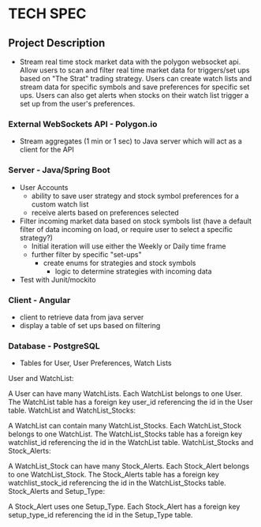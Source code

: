 # TECH SPEC
## Project Description
- Stream real time stock market data with the polygon websocket api. Allow users to scan and filter real time market data for triggers/set ups based on "The Strat" trading strategy. Users can create watch lists and stream data for specific symbols and save preferences for specific set ups. Users can also get alerts when stocks on their watch list trigger a set up from the user's preferences.
### External WebSockets API - Polygon.io
- Stream aggregates (1 min or 1 sec) to Java server which will act as a client for the API
### Server - Java/Spring Boot
- User Accounts
	- ability to save user strategy and stock symbol preferences for a custom watch list
	- receive alerts based on preferences selected 
- Filter incoming market data based on stock symbols list (have a default filter of data incoming on load, or require user to select a specific strategy?)
	- Initial iteration will use either the Weekly or Daily time frame
	- further filter by specific "set-ups"
		- create enums for strategies and stock symbols
			- logic to determine strategies with incoming data
- Test with Junit/mockito
### Client - Angular
- client to retrieve data from java server
- display a table of set ups based on filtering
### Database - PostgreSQL
- Tables for User, User Preferences, Watch Lists


User and WatchList:

A User can have many WatchLists.
Each WatchList belongs to one User.
The WatchList table has a foreign key user_id referencing the id in the User table.
WatchList and WatchList_Stocks:

A WatchList can contain many WatchList_Stocks.
Each WatchList_Stock belongs to one WatchList.
The WatchList_Stocks table has a foreign key watchlist_id referencing the id in the WatchList table.
WatchList_Stocks and Stock_Alerts:

A WatchList_Stock can have many Stock_Alerts.
Each Stock_Alert belongs to one WatchList_Stock.
The Stock_Alerts table has a foreign key watchlist_stock_id referencing the id in the WatchList_Stocks table.
Stock_Alerts and Setup_Type:

A Stock_Alert uses one Setup_Type.
Each Stock_Alert has a foreign key setup_type_id referencing the id in the Setup_Type table.
